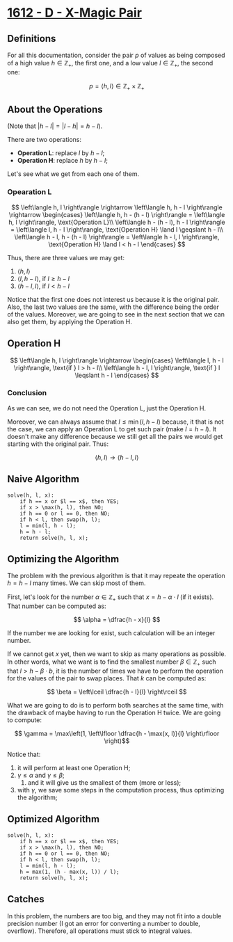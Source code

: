 # [1612 - D - X-Magic Pair](https://codeforces.com/problemset/problem/1612/D)

## Definitions

For all this documentation, consider the pair $p$ of values as being composed of a high value $h \in \mathbb{Z}_+$, the first one, and a low value $l \in \mathbb{Z}_+$, the second one:

$$ p = \left\langle h, l \right\rangle \in \mathbb{Z}_+ \times \mathbb{Z}_+$$

## About the Operations

(Note that $\left|h - l\right| = \left|l - h\right| = h - l$).

There are two operations:

* **Operation L**: replace $l$ by $h - l$;
* **Operation H**: replace $h$ by $h - l$;

Let's see what we get from each one of them.

### Opearation L

$$
\left\langle h, l \right\rangle
\rightarrow
\left\langle h, h - l \right\rangle
\rightarrow
\begin{cases}
    \left\langle h, h - (h - l) \right\rangle = \left\langle h, l \right\rangle, \text{Operation L}\\
    \left\langle h - (h - l), h - l \right\rangle = \left\langle l, h - l \right\rangle, \text{Operation H} \land l \geqslant h - l\\
    \left\langle h - l, h - (h - l) \right\rangle = \left\langle h - l, l \right\rangle, \text{Operation H} \land l < h - l
\end{cases}
$$

Thus, there are three values we may get:

1. $\left\langle h, l \right\rangle$
2. $\left\langle l, h - l \right\rangle$, if $l \geqslant h - l$
3. $\left\langle h - l, l \right\rangle$, if $l < h - l$

Notice that the first one does not interest us because it is the original pair. Also, the last two values are the same, with the difference being the order of the values. Moreover, we are going to see in the next section that we can also get them, by applying the Operation H.

## Operation H

$$
\left\langle h, l \right\rangle
\rightarrow
\begin{cases}
    \left\langle l, h - l \right\rangle, \text{if } l > h - l\\
    \left\langle h - l, l \right\rangle, \text{if } l \leqslant h - l
\end{cases}
$$

### Conclusion

As we can see, we do not need the Operation L, just the Operation H.

Moreover, we can always assume that $l \leqslant \min(l, h - l)$ because, it that is not the case, we can apply an Operation L to get such pair (make $l = h - l$). It doesn't make any difference because we still get all the pairs we would get starting with the original pair. Thus:

$$
\left\langle h, l \right\rangle
\rightarrow
\left\langle h - l, l \right\rangle
$$

## Naive Algorithm

```plain
solve(h, l, x):
    if h == x or $l == x$, then YES;
    if x > \max(h, l), then NO;
    if h == 0 or l == 0, then NO;
    if h < l, then swap(h, l);
    l = min(l, h - l);
    h = h - l;
    return solve(h, l, x);
```

## Optimizing the Algorithm

The problem with the previous algorithm is that it may repeate the operation $h = h - l$ many times. We can skip most of them.

First, let's look for the number $\alpha \in \mathbb{Z}_+$ such that $x = h - \alpha \cdot l$ (if it exists). That number can be computed as:

$$ \alpha = \dfrac{h - x}{l} $$

If the number we are looking for exist, such calculation will be an integer number.

If we cannot get $x$ yet, then we want to skip as many operations as possible. In other words, what we want is to find the smallest number $\beta \in \mathbb{Z}_+$ such that $l > h - \beta \cdot b$, it is the number of times we have to perform the operation for the values of the pair to swap places. That $k$ can be computed as:

$$ \beta = \left\lceil \dfrac{h - l}{l} \right\rceil $$

What we are going to do is to perform both searches at the same time, with the drawback of maybe having to run the Operation H twice. We are going to compute:

$$ \gamma = \max\left(1, \left\lfloor \dfrac{h - \max(x, l)}{l} \right\rfloor \right)$$

Notice that:

1. it will perform at least one Operation H;
2. $\gamma \leqslant \alpha$ and $\gamma \leqslant \beta$;
   1. and it will give us the smallest of them (more or less);
3. with $\gamma$, we save some steps in the computation process, thus optimizing the algorithm;

## Optimized Algorithm

```plain
solve(h, l, x):
    if h == x or $l == x$, then YES;
    if x > \max(h, l), then NO;
    if h == 0 or l == 0, then NO;
    if h < l, then swap(h, l);
    l = min(l, h - l);
    h = max(1, (h - max(x, l)) / l);
    return solve(h, l, x);
```

## Catches

In this problem, the numbers are too big, and they may not fit into a double precision number (I got an error for converting a number to double, overflow). Therefore, all operations must stick to integral values.
